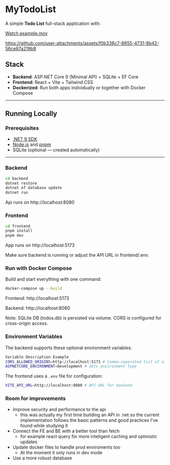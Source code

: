 # MyTodoList

A simple **Todo List** full-stack application with:

[Watch example.mov](docs/example-1.mp4)



https://github.com/user-attachments/assets/f0b338c7-8655-4731-8b42-56ce87a219b8


## Stack

- **Backend**: ASP.NET Core 9 (Minimal API) + SQLite + EF Core
- **Frontend**: React + Vite + Tailwind CSS
- **Dockerized**: Run both apps individually or together with Docker Compose

---

## Running Locally

### Prerequisites

- [.NET 9 SDK](https://dotnet.microsoft.com/en-us/download/dotnet/9.0)
- [Node.js](https://nodejs.org) and [pnpm](https://pnpm.io/)
- SQLite (optional — created automatically)

---

### Backend

```bash
cd backend
dotnet restore
dotnet ef database update
dotnet run
```

Api runs on http://localhost:8080

### Frontend

```bash
cd frontend
pnpm install
pnpm dev
```

App runs on http://localhost:5173

Make sure backend is running or adjust the API URL in frontend/.env.

### Run with Docker Compose

Build and start everything with one command:

```bash
docker-compose up --build
```

Frontend: http://localhost:5173

Backend: http://localhost:8080

Note: SQLite DB (todos.db) is persisted via volume. CORS is configured for cross-origin access.

### Environment Variables

The backend supports these optional environment variables:

```bash
Variable Description Example
CORS_ALLOWED_ORIGINS=http://localhost:5173 # Comma-separated list of allowed origins
ASPNETCORE_ENVIRONMENT=Development # Sets environment type
```

The frontend uses a `.env` file for configuration:

```bash
VITE_API_URL=http://localhost:8080 # API URL for backend
```

### Room for improvements
- Improve security and performance to the api
  - this was actually my first time building an API in .net so the current implementation follows the basic patterns and good practices I've found while studying it
- Connect the FE and BE with a better tool than fetch
  - for example react query for more inteligent caching and optmistic updates
- Update docker files to handle prod enviroments too
  - At the moment it only runs in dev mode
- Use a more robust database
